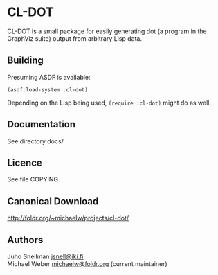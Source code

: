 CL-DOT
======
CL-DOT is a small package for easily generating dot (a program in the
GraphViz suite) output from arbitrary Lisp data.


Building
--------
Presuming ASDF is available:

    (asdf:load-system :cl-dot)

Depending on the Lisp being used, `(require :cl-dot)` might do as
well.


Documentation
-------------
See directory docs/


Licence
-------
See file COPYING.


Canonical Download
------------------
http://foldr.org/~michaelw/projects/cl-dot/


Authors
-------
Juho Snellman <jsnell@iki.fi>  
Michael Weber <michaelw@foldr.org> (current maintainer)
